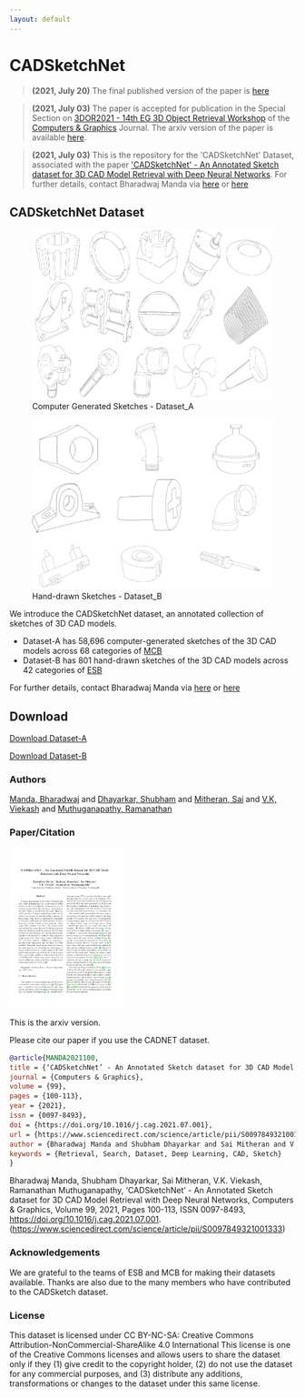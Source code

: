 ```yaml
---
layout: default
---
```


# CADSketchNet

>**(2021, July 20)** The final published version of the paper is [here](https://www.sciencedirect.com/science/article/pii/S0097849321001333)

> **(2021, July 03)** The paper is accepted for publication in the Special Section on [3DOR2021 - 14th EG 3D Object Retrieval Workshop](https://3dor2021.github.io/index.html) of the [Computers & Graphics](https://www.journals.elsevier.com/computers-and-graphics) Journal. The arxiv version of the paper is available [here](https://arxiv.org/pdf/2107.06212.pdf).

> **(2021, July 03)** This is the repository for the 'CADSketchNet' Dataset, associated with the paper ['CADSketchNet' - An Annotated Sketch dataset for 3D CAD Model Retrieval with Deep Neural Networks](https://www.sciencedirect.com/science/article/pii/S0097849321001333). For further details, contact Bharadwaj Manda via [here](https://www.linkedin.com/in/bharadwaj-manda-9730ab114/) or [here](https://bharadwaj-manda.netlify.app/)

## CADSketchNet Dataset

<figure>
  <img src="comp-gen.png" alt="data" width="500" height="300"/>
  <figcaption>Computer Generated Sketches - Dataset_A</figcaption>
</figure>


<figure>
  <img src="hand_drawn.png" alt="data" width="500" height="300"/>
  <figcaption>Hand-drawn Sketches - Dataset_B</figcaption>
</figure>


We introduce the CADSketchNet dataset, an annotated collection of sketches of 3D CAD models.
- Dataset-A has 58,696 computer-generated sketches of the 3D CAD models across 68 categories of [MCB](https://mechanical-components.herokuapp.com/)
- Dataset-B has 801 hand-drawn sketches of the 3D CAD models across 42 categories of [ESB](https://engineering.purdue.edu/cdesign/wp/downloads/)

For further details, contact Bharadwaj Manda via [here](https://www.linkedin.com/in/bharadwaj-manda-9730ab114/) or [here](https://bharadwaj-manda.netlify.app/)

## Download

[Download Dataset-A](https://drive.google.com/file/d/1kH6Bpt6IWIEOZxcu1vVBK9Bd9WG84kTk/view?usp=sharing)

[Download Dataset-B](https://drive.google.com/file/d/10XRLO7T58Lq54YtL7wX3CJ1VpsFUo2nW/view?usp=sharing)


### Authors

<a href="https://bharadwaj-manda.netlify.app/">Manda, Bharadwaj</a> and <a href="https://www.linkedin.com/in/shubham-dhayarkar-a16a75153/?originalSubdomain=in">Dhayarkar, Shubham</a> and <a href="https://smj007.github.io/">Mitheran, Sai</a> and <a href="https://vkviekash-homepage.github.io/">V.K, Viekash</a> and <a href="https://ed.iitm.ac.in/~raman/">Muthuganapathy, Ramanathan</a>

### Paper/Citation

<a href="https://arxiv.org/pdf/2107.06212.pdf" target="_blank"><img src="paper.png" alt="Paper" class="paper" width="200" height="282"/></a>

This is the arxiv version. 

Please cite our paper if you use the CADNET dataset.

```bibtex
@article{MANDA2021100,
title = {‘CADSketchNet’ - An Annotated Sketch dataset for 3D CAD Model Retrieval with Deep Neural Networks},
journal = {Computers & Graphics},
volume = {99},
pages = {100-113},
year = {2021},
issn = {0097-8493},
doi = {https://doi.org/10.1016/j.cag.2021.07.001},
url = {https://www.sciencedirect.com/science/article/pii/S0097849321001333},
author = {Bharadwaj Manda and Shubham Dhayarkar and Sai Mitheran and V.K. Viekash and Ramanathan Muthuganapathy},
keywords = {Retrieval, Search, Dataset, Deep Learning, CAD, Sketch}
}
```

Bharadwaj Manda, Shubham Dhayarkar, Sai Mitheran, V.K. Viekash, Ramanathan Muthuganapathy,
‘CADSketchNet’ - An Annotated Sketch dataset for 3D CAD Model Retrieval with Deep Neural Networks,
Computers & Graphics,
Volume 99, 2021,
Pages 100-113, ISSN 0097-8493,
https://doi.org/10.1016/j.cag.2021.07.001.
(https://www.sciencedirect.com/science/article/pii/S0097849321001333)


### Acknowledgements

We are grateful to the teams of ESB and MCB for making their datasets available. Thanks are also due to the many members who have contributed to the CADSketch dataset.

### License

This dataset is licensed under CC BY-NC-SA: Creative Commons Attribution-NonCommercial-ShareAlike 4.0 International This license is one of the Creative Commons licenses and allows users to share the dataset only if they (1) give credit to the copyright holder, (2) do not use the dataset for any commercial purposes, and (3) distribute any additions, transformations or changes to the dataset under this same license.

